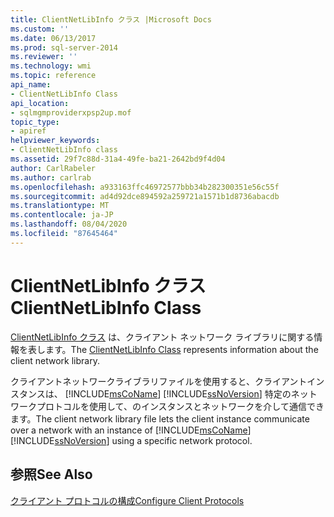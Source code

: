 ```yaml
---
title: ClientNetLibInfo クラス |Microsoft Docs
ms.custom: ''
ms.date: 06/13/2017
ms.prod: sql-server-2014
ms.reviewer: ''
ms.technology: wmi
ms.topic: reference
api_name:
- ClientNetLibInfo Class
api_location:
- sqlmgmproviderxpsp2up.mof
topic_type:
- apiref
helpviewer_keywords:
- ClientNetLibInfo class
ms.assetid: 29f7c88d-31a4-49fe-ba21-2642bd9f4d04
author: CarlRabeler
ms.author: carlrab
ms.openlocfilehash: a933163ffc46972577bbb34b282300351e56c55f
ms.sourcegitcommit: ad4d92dce894592a259721a1571b1d8736abacdb
ms.translationtype: MT
ms.contentlocale: ja-JP
ms.lasthandoff: 08/04/2020
ms.locfileid: "87645464"
---
```

# <a name="clientnetlibinfo-class"></a><span data-ttu-id="4cf9f-102">ClientNetLibInfo クラス</span><span class="sxs-lookup"><span data-stu-id="4cf9f-102">ClientNetLibInfo Class</span></span>
  <span data-ttu-id="4cf9f-103">[ClientNetLibInfo クラス](clientnetlibinfo-class.md) は、クライアント ネットワーク ライブラリに関する情報を表します。</span><span class="sxs-lookup"><span data-stu-id="4cf9f-103">The [ClientNetLibInfo Class](clientnetlibinfo-class.md) represents information about the client network library.</span></span>  
  
 <span data-ttu-id="4cf9f-104">クライアントネットワークライブラリファイルを使用すると、クライアントインスタンスは、 [!INCLUDE[msCoName](../../../includes/msconame-md.md)] [!INCLUDE[ssNoVersion](../../../includes/ssnoversion-md.md)] 特定のネットワークプロトコルを使用して、のインスタンスとネットワークを介して通信できます。</span><span class="sxs-lookup"><span data-stu-id="4cf9f-104">The client network library file lets the client instance communicate over a network with an instance of [!INCLUDE[msCoName](../../../includes/msconame-md.md)] [!INCLUDE[ssNoVersion](../../../includes/ssnoversion-md.md)] using a specific network protocol.</span></span>  
  
## <a name="see-also"></a><span data-ttu-id="4cf9f-105">参照</span><span class="sxs-lookup"><span data-stu-id="4cf9f-105">See Also</span></span>  
 [<span data-ttu-id="4cf9f-106">クライアント プロトコルの構成</span><span class="sxs-lookup"><span data-stu-id="4cf9f-106">Configure Client Protocols</span></span>](https://technet.microsoft.com/library/ms181035.aspx)  
  
  
